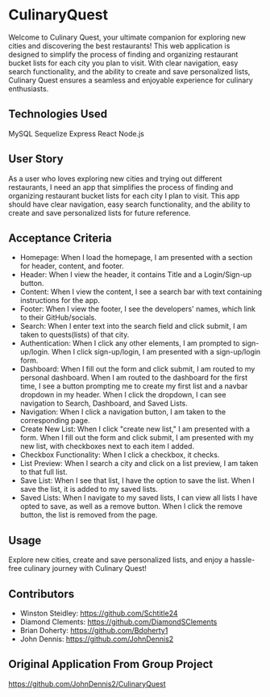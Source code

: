 # CulinaryQuest
Welcome to Culinary Quest, your ultimate companion for exploring new cities and discovering the best restaurants! This web application is designed to simplify the process of finding and organizing restaurant bucket lists for each city you plan to visit. With clear navigation, easy search functionality, and the ability to create and save personalized lists, Culinary Quest ensures a seamless and enjoyable experience for culinary enthusiasts.

## Technologies Used
MySQL
Sequelize
Express
React
Node.js

## User Story
As a user who loves exploring new cities and trying out different restaurants, I need an app that simplifies the process of finding and organizing restaurant bucket lists for each city I plan to visit. This app should have clear navigation, easy search functionality, and the ability to create and save personalized lists for future reference.

## Acceptance Criteria
* Homepage:
When I load the homepage, I am presented with a section for header, content, and footer.
* Header:
When I view the header, it contains Title and a Login/Sign-up button.
* Content:
When I view the content, I see a search bar with text containing instructions for the app.
* Footer:
When I view the footer, I see the developers' names, which link to their GitHub/socials.
* Search:
When I enter text into the search field and click submit, I am taken to quests(lists) of that city.
* Authentication:
When I click any other elements, I am prompted to sign-up/login.
When I click sign-up/login, I am presented with a sign-up/login form.
* Dashboard:
When I fill out the form and click submit, I am routed to my personal dashboard.
When I am routed to the dashboard for the first time, I see a button prompting me to create my first list and a navbar dropdown in my header.
When I click the dropdown, I can see navigation to Search, Dashboard, and Saved Lists.
* Navigation:
When I click a navigation button, I am taken to the corresponding page.
* Create New List:
When I click "create new list," I am presented with a form.
When I fill out the form and click submit, I am presented with my new list, with checkboxes next to each item I added.
* Checkbox Functionality:
When I click a checkbox, it checks.
* List Preview:
When I search a city and click on a list preview, I am taken to that full list.
* Save List:
When I see that list, I have the option to save the list.
When I save the list, it is added to my saved lists.
* Saved Lists:
When I navigate to my saved lists, I can view all lists I have opted to save, as well as a remove button.
When I click the remove button, the list is removed from the page.

## Usage
Explore new cities, create and save personalized lists, and enjoy a hassle-free culinary journey with Culinary Quest!

## Contributors
* Winston Steidley: https://github.com/Schtitle24
* Diamond Clements: https://github.com/DiamondSClements
* Brian Doherty: https://github.com/Bdoherty1
* John Dennis: https://github.com/JohnDennis2

## Original Application From Group Project
https://github.com/JohnDennis2/CulinaryQuest


